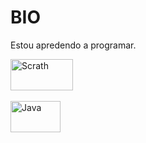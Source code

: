 <h1>BIO</h1>

<p>Estou apredendo a programar.</p> 


<div>
<img align="center" alt="Scrath" height="50" width="100" src="https://img.shields.io/badge/Scratch-4D97FF?style=for-the-badge&logo=Scratch&logoColor=white">
</div><br>


<div>
<img align="center" alt="Java" height="50" width="80" src="https://user-images.githubusercontent.com/105827692/172730274-a1f4d953-934f-42b9-bfa4-ceab21d78a5a.png">

